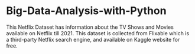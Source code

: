 # Big-Data-Analysis-with-Python
This Netflix Dataset has information about the TV Shows and Movies available on Netflix till 2021.  This dataset is collected from Flixable which is a third-party Netflix search engine, and available on Kaggle website for free.
